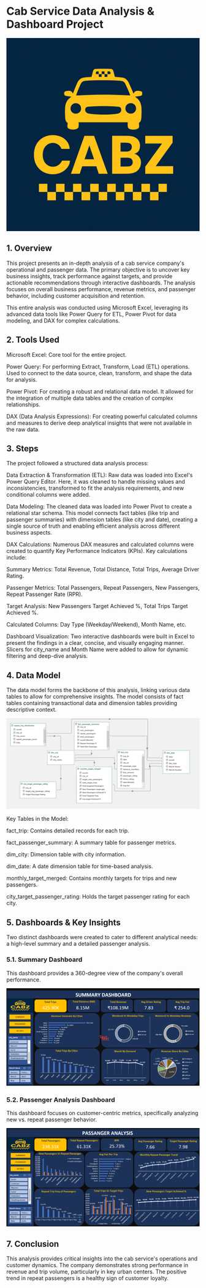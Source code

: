 # Cab Service Data Analysis & Dashboard Project
![Logo](/Images/logo.png)

## 1. Overview
This project presents an in-depth analysis of a cab service company's operational and passenger data. The primary objective is to uncover key business insights, track performance against targets, and provide actionable recommendations through interactive dashboards. The analysis focuses on overall business performance, revenue metrics, and passenger behavior, including customer acquisition and retention.

This entire analysis was conducted using Microsoft Excel, leveraging its advanced data tools like Power Query for ETL, Power Pivot for data modeling, and DAX for complex calculations.

## 2. Tools Used
Microsoft Excel: Core tool for the entire project.

Power Query: For performing Extract, Transform, Load (ETL) operations. Used to connect to the data source, clean, transform, and shape the data for analysis.

Power Pivot: For creating a robust and relational data model. It allowed for the integration of multiple data tables and the creation of complex relationships.

DAX (Data Analysis Expressions): For creating powerful calculated columns and measures to derive deep analytical insights that were not available in the raw data.

## 3. Steps
The project followed a structured data analysis process:

Data Extraction & Transformation (ETL): Raw data was loaded into Excel's Power Query Editor. Here, it was cleaned to handle missing values and inconsistencies, transformed to fit the analysis requirements, and new conditional columns were added.

Data Modeling: The cleaned data was loaded into Power Pivot to create a relational star schema. This model connects fact tables (like trip and passenger summaries) with dimension tables (like city and date), creating a single source of truth and enabling efficient analysis across different business aspects.

DAX Calculations: Numerous DAX measures and calculated columns were created to quantify Key Performance Indicators (KPIs). Key calculations include:

Summary Metrics: Total Revenue, Total Distance, Total Trips, Average Driver Rating.

Passenger Metrics: Total Passengers, Repeat Passengers, New Passengers, Repeat Passenger Rate (RPR).

Target Analysis: New Passengers Target Achieved %, Total Trips Target Achieved %.

Calculated Columns: Day Type (Weekday/Weekend), Month Name, etc.

Dashboard Visualization: Two interactive dashboards were built in Excel to present the findings in a clear, concise, and visually engaging manner. Slicers for city_name and Month Name were added to allow for dynamic filtering and deep-dive analysis.

## 4. Data Model
The data model forms the backbone of this analysis, linking various data tables to allow for comprehensive insights. The model consists of fact tables containing transactional data and dimension tables providing descriptive context.

![Model](/Images/Model.png)

Key Tables in the Model:

fact_trip: Contains detailed records for each trip.

fact_passenger_summary: A summary table for passenger metrics.

dim_city: Dimension table with city information.

dim_date: A date dimension table for time-based analysis.

monthly_target_merged: Contains monthly targets for trips and new passengers.

city_target_passenger_rating: Holds the target passenger rating for each city.

## 5. Dashboards & Key Insights
Two distinct dashboards were created to cater to different analytical needs: a high-level summary and a detailed passenger analysis.

### 5.1. Summary Dashboard
This dashboard provides a 360-degree view of the company's overall performance.

![Summary](/Images/Summary.png)

### 5.2. Passenger Analysis Dashboard
This dashboard focuses on customer-centric metrics, specifically analyzing new vs. repeat passenger behavior.

![Passangers](/Images/Passangers.png)

## 7. Conclusion
This analysis provides critical insights into the cab service's operations and customer dynamics. The company demonstrates strong performance in revenue and trip volume, particularly in key urban centers. The positive trend in repeat passengers is a healthy sign of customer loyalty.
